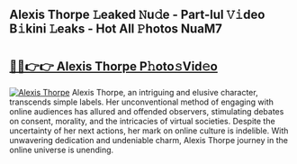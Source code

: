 ## Alexis Thorpe 𝙻eaked 𝙽u𝚍e - Part-luI 𝚅𝚒deo B𝚒kini 𝙻eaks - Hot All 𝙿hotos NuaM7

# <h2><a href="http://ld67l92.urlbe.top/?page=Alexis+Thorpe">🔗🔗👉👉 Alexis Thorpe P𝚑oto𝚜Vid𝚎o</a></h2>

[![Alexis Thorpe](https://i.imgur.com/eBuTRDB.gif)](http://ld67l92.urlbe.top/?page=Alexis+Thorpe)
Alexis Thorpe, an intriguing and elusive character, transcends simple labels. Her unconventional method of engaging with online audiences has allured and offended observers, stimulating debates on consent, morality, and the intricacies of virtual societies. Despite the uncertainty of her next actions, her mark on online culture is indelible. With unwavering dedication and undeniable charm, Alexis Thorpe journey in the online universe is unending.

